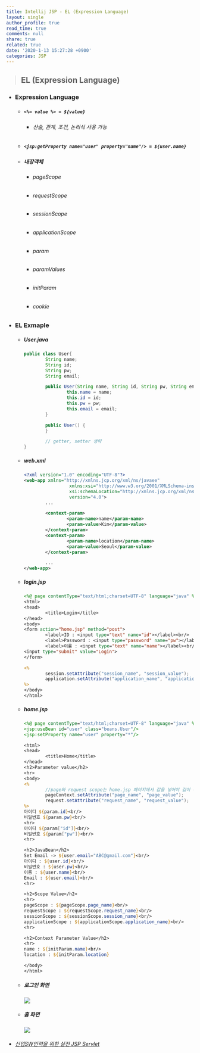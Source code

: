 ```yaml
---
title: Intellij JSP - EL (Expression Language)
layout: single
author_profile: true
read_time: true
comments: null
share: true
related: true
date: '2020-1-13 15:27:28 +0900'
categories: JSP
---
```


> ## EL (Expression Language)


* ### Expression Language
	* ##### `<%= value %> = ${value}`
		* ###### 산술, 관계, 조건, 논리식 사용 가능
	* ##### `<jsp:getProperty name="user" property="name"/> = ${user.name}`
	* ##### 내장객체
		* ###### pageScope 
		* ###### requestScope 
		* ###### sessionScope 
		* ###### applicationScope
		* ###### param
		* ###### paramValues
		* ###### initParam
		* ###### cookie

* ### EL Exmaple
	* ##### User.java
		```java
		public class User{
				String name;
				String id;
				String pw;
				String email;

				public User(String name, String id, String pw, String email) {
						this.name = name;
						this.id = id;
						this.pw = pw;
						this.email = email;
				}

				public User() {
				}

				// getter, setter 생략
		}
		```
	* ##### web.xml
		```xml
		<?xml version="1.0" encoding="UTF-8"?>
		<web-app xmlns="http://xmlns.jcp.org/xml/ns/javaee"
						 xmlns:xsi="http://www.w3.org/2001/XMLSchema-instance"
						 xsi:schemaLocation="http://xmlns.jcp.org/xml/ns/javaee http://xmlns.jcp.org/xml/ns/javaee/web-app_4_0.xsd"
						 version="4.0">
				...

				<context-param>
						<param-name>name</param-name>
						<param-value>Kim</param-value>
				</context-param>
				<context-param>
						<param-name>location</param-name>
						<param-value>Seoul</param-value>
				</context-param>

				...
		</web-app>		
		```
	* ##### login.jsp
		```jsp
		<%@ page contentType="text/html;charset=UTF-8" language="java" %>
		<html>
		<head>
				<title>Login</title>
		</head>
		<body>
		<form action="home.jsp" method="post">
				<label>ID : <input type="text" name="id"></label><br/>
				<label>Password : <input type="password" name="pw"></label><br/>
				<label>이름 : <input type="text" name="name"></label><br/>
		<input type="submit" value="Login">
		</form>

		<%
				session.setAttribute("session_name", "session_value");
				application.setAttribute("application_name", "application_value");
		%>
		</body>
		</html>		
		```
	* ##### home.jsp
		```jsp
		<%@ page contentType="text/html;charset=UTF-8" language="java" %>
		<jsp:useBean id="user" class="beans.User"/>
		<jsp:setProperty name="user" property="*"/>

		<html>
		<head>
				<title>Home</title>
		</head>
		<h2>Parameter value</h2>
		<hr>
		<body>
		<%
				//page와 request scope는 home.jsp 페이지에서 값을 넣어야 값이 유지 됨
				pageContext.setAttribute("page_name", "page_value");
				request.setAttribute("request_name", "request_value");
		%>
		아이디 ${param.id}<br/>
		비밀번호 ${param.pw}<br/>
		<hr>
		아이디 ${param["id"]}<br/>
		비밀번호 ${param["pw"]}<br/>
		<hr>

		<h2>JavaBean</h2>
		Set Email -> ${user.email="ABC@gmail.com"}<br/>
		아이디 : ${user.id}<br/>
		비밀번호 : ${user.pw}<br/>
		이름 : ${user.name}<br/>
		Email : ${user.email}<br/>
		<hr>

		<h2>Scope Value</h2>
		<hr>
		pageScope : ${pageScope.page_name}<br/>
		requestScope : ${requestScope.request_name}<br/>
		sessionScope : ${sessionScope.session_name}<br/>
		applicationScope : ${applicationScope.application_name}<br/>
		<hr>

		<h2>Context Parameter Value</h2>
		<hr>
		name : ${initParam.name}<br/>
		location : ${initParam.location}

		</body>
		</html>	
		```
			
	* ##### 로그인 화면
		![](/assets/img/jsp/el1.png)
	
	* ##### 홈 화면
		![](/assets/img/jsp/el2.png)
* ###### [신입SW인력을 위한 실전 JSP Servlet]


[신입SW인력을 위한 실전 JSP Servlet]: https://www.youtube.com/watch?v=5kgThHLRb_k&list=PLieE0qnqO2kTyzAlsvxzoulHVISvO8zA9&index=56
